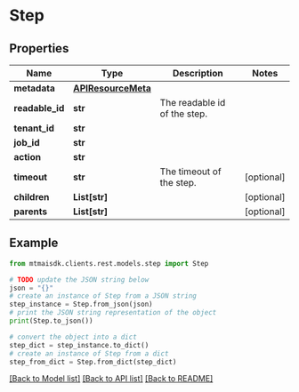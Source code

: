 # Step


## Properties

Name | Type | Description | Notes
------------ | ------------- | ------------- | -------------
**metadata** | [**APIResourceMeta**](APIResourceMeta.md) |  | 
**readable_id** | **str** | The readable id of the step. | 
**tenant_id** | **str** |  | 
**job_id** | **str** |  | 
**action** | **str** |  | 
**timeout** | **str** | The timeout of the step. | [optional] 
**children** | **List[str]** |  | [optional] 
**parents** | **List[str]** |  | [optional] 

## Example

```python
from mtmaisdk.clients.rest.models.step import Step

# TODO update the JSON string below
json = "{}"
# create an instance of Step from a JSON string
step_instance = Step.from_json(json)
# print the JSON string representation of the object
print(Step.to_json())

# convert the object into a dict
step_dict = step_instance.to_dict()
# create an instance of Step from a dict
step_from_dict = Step.from_dict(step_dict)
```
[[Back to Model list]](../README.md#documentation-for-models) [[Back to API list]](../README.md#documentation-for-api-endpoints) [[Back to README]](../README.md)


